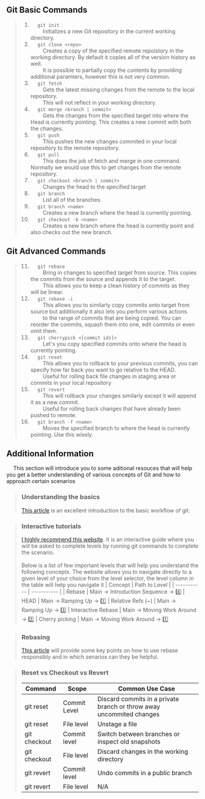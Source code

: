 ## Git Basic Commands


> 1. &emsp; `git init` <br>  &emsp;&emsp; Initializes a new Git repository in the current working directory.<br>
> 1. &emsp; `git clone <repo>` <br>  &emsp;&emsp; Creates a copy of the specified remote repoistory in the working directory. By default it copies all of the version history as well. <br> &emsp;&emsp; It is possible to partially copy the contents by providing additional paramters, however this is not very common.<br>
> 2. &emsp; `git fetch` <br> &emsp;&emsp; Gets the latest missing changes from the remote to the local repository. <br> &emsp;&emsp; This will not reflect in your working directory.<br>
> 3. &emsp; `git merge <branch | commit>` <br>  &emsp;&emsp;  Gets the changes from the specified target into where the Head is currently pointing. This creates a new commit with both the changes.<br>
> 4. &emsp; `git push` <br>  &emsp;&emsp; This pushes the new changes commited in your local repository to the remote repository.<br> 
> 5. &emsp; `git pull` <br>  &emsp;&emsp; This does the job of fetch and merge in one command. Normally we would use this to get changes from the remote repository.<br>
> 6. &emsp; `git checkout <branch | commit>` <br>  &emsp;&emsp; Changes the head to the specified target
> 6. &emsp; `git branch` <br>  &emsp;&emsp; List all of the branches.<br>
> 6. &emsp; `git branch <name>` <br>  &emsp;&emsp; Creates a new branch where the head is currently pointing.<br>
> 6. &emsp; `git checkout -b <name>` <br>  &emsp;&emsp; Creates a new branch where the head is currently point and also checks out the new branch.<br>




## Git Advanced Commands

> 11. &emsp; `git rebase` <br>  &emsp;&emsp; Bring in changes to specified target from source. This copies the commits from the source and appends it to the target. <br> &emsp;&emsp; This allows you to keep a clean history of commits as they will be linear. 
> 11. &emsp; `git rebase -i` <br>  &emsp;&emsp; This allows you to similarly copy commits onto target from source but additionally it also lets you perform various actions <br> &emsp;&emsp; to the range of commits that are being copied. You can reorder the commits, squash them into one, edit commits or even omit them.   
> 11. &emsp; `git cherrypick <[commit ids]>` <br>  &emsp;&emsp; Let's you copy specified commits onto where the head is currently pointing.  
> 11. &emsp; `git reset` <br>  &emsp;&emsp; This allows you to rollback to your previous commits, you can specify how far back you want to go relative to the HEAD. <br> &emsp;&emsp;  Useful for rolling back file changes in staging area or commits in your local repository  
> 11. &emsp; `git revert` <br>  &emsp;&emsp; This will rollback your changes similarly except it will append it as a new commit. <br> &emsp;&emsp; Useful for rolling back changes that have already been pushed to remote.
> 11. &emsp; `git branch -f <name>` <br>  &emsp;&emsp; Moves the specified branch to where the head is currently pointing. Use this wisely.

## Additional Information

&emsp; This section will introduce you to some aditional resouces that will help you get a better understanding of various concepts of Git and how to approach certain scenarios

> ### **Understanding the basics**
> [This article](https://agripongit.vincenttunru.com/) is an excellent introduction to the basic workflow of git. 

> ### **Interactive tutorials**
> [I highly recommend this website](https://learngitbranching.js.org/). It is an interactive guide where you will be asked to complete levels by running git commands to complete the scenario. <br><br>  Below is a list of few important levels that will help you understand the following concepts. The website allows you to navigate directly to a given level of your choice from the level selector, the level column in the table will help you navigate it
>| Concept | Path to Level | 
>| ----------- | ----------- |
>| Rebase |  Main &rarr; Introduction Sequence &rarr; 4️⃣
>| HEAD |  Main &rarr; Ramping Up &rarr; 1️⃣
>| Relative Refs (~) |  Main &rarr; Ramping Up &rarr; 3️⃣
>| Interactive Rebase |  Main &rarr; Moving Work Around &rarr; 2️⃣
>| Cherry picking |  Main &rarr; Moving Work Around &rarr; 1️⃣





> ### **Rebasing**
> [This article](https://www.atlassian.com/git/tutorials/merging-vs-rebasing) will provide some key points on how to use rebase responsibly and in which senarios can they be helpful.

>### **Reset vs Checkout vs Revert**
>| Command | Scope | Common Use Case |
>| ----------- | ----------- | ----------- |
>| git reset | Commit Level | Discard commits in a private branch or throw away uncommited changes 
>| git reset | File level | Unstage a file 
>| git checkout | Commit level | Switch between branches or inspect old snapshots 
>| git checkout | File level | Discard changes in the working directory
>| git revert | Commit level | Undo commits in a public branch
>| git revert | File level | N/A

